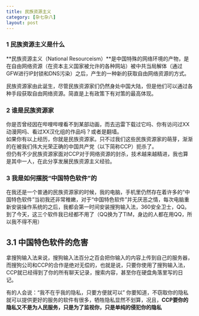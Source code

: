 ```yaml
---
title: 民族资源主义
category: [杂七杂八]
layout: post
---
```


### 1 民族资源主义是什么
**民族资源主义（National Resourceism）**是中国特殊的网络环境的产物，是在自由网络资源（在资本主义国家被允许的各种网站）被中共当局解体（通过GFW进行IP封锁和DNS污染）之后，产生的一种新的获取自由网络资源的方式。

民族资源家由此诞生，尽管民族资源家们仍然身处中国大陆，但是他们可以通过各种手段获取自由网络资源。简直是上有政策下有对策的最高体现。

### 2 谁是民族资源家
你是否曾经因在哔哩哔哩看不到某部动画，而去迅雷下载过它吗、你有访问过XX动漫网吗、看过XX汉化组的作品吗？或者是翻墙。  
如果你有以上经历，你就是民族资源家。只不过我们这些民族资源家的萌芽，渐渐的在被我们伟大光荣正确的中国共产党（以下简称CCP）扼杀了。  
但仍有不少民族资源家面对CCP对于网络资源的封杀，技术越来越精进，我也算是其中一人，在此分享发展民族资源主义经验。

### 3 我是如何摆脱“中国特色软件”的
在我还是一个普通的民族资源家的时候，我的电脑，手机里仍然存在着许多的“中国特色软件”当初我还非常稚嫩，对于“中国特色软件”并无厌恶之情，每次电脑重新安装操作系统的之后，我都会第一时间安装搜狗输入法，360安全卫士，QQ。到了今天，这三个软件我已经都不用了（QQ换为了TIM，身边的人都在用QQ，所以我不得不用）

## 3.1 中国特色软件的危害 
拿搜狗输入法来说，搜狗输入法百分之百会把你输入的内容上传到自己的服务器，而搜狗公司和CCP的合作是绝对无偿的，也就是说，只要你使用了搜狗输入法，CCP就已经得到了你的所有聊天记录，搜索内容，甚至你在硬盘角落里写的日记。

有的人会说：“我不在乎我的隐私，只要方便就可以”
你要知道，不窃取你的隐私就可以提供更好的服务的软件有很多，牺牲隐私显然不划算，况且，**CCP要你的隐私又不是为人民服务，只是为了监视你，只是单纯的侵犯你的隐私**




